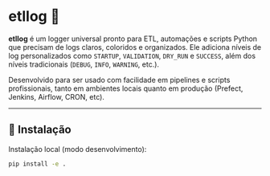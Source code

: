 # etllog 🧪

**etllog** é um logger universal pronto para ETL, automações e scripts Python que precisam de logs claros, coloridos e organizados. Ele adiciona níveis de log personalizados como `STARTUP`, `VALIDATION`, `DRY_RUN` e `SUCCESS`, além dos níveis tradicionais (`DEBUG`, `INFO`, `WARNING`, etc.).

Desenvolvido para ser usado com facilidade em pipelines e scripts profissionais, tanto em ambientes locais quanto em produção (Prefect, Jenkins, Airflow, CRON, etc).

---

## 🚀 Instalação

Instalação local (modo desenvolvimento):

```bash
pip install -e .
